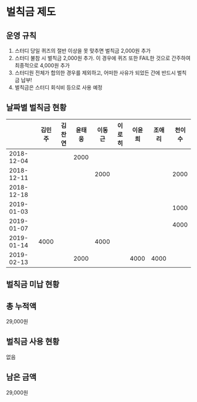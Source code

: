 # 벌칙금 제도

## 운영 규칙

1. 스터디 당일 퀴즈의 절반 이상을 못 맞추면 벌칙금 2,000원 추가
2. 스터디 불참 시 벌칙금 2,000원 추가. 이 경우에 퀴즈 또한 FAIL한 것으로 간주하여 최종적으로 4,000원 추가
3. 스터디원 전체가 합의한 경우를 제외하고, 어떠한 사유가 되었든 간에 반드시 벌칙금 납부!
4. 벌칙금은 스터디 회식비 등으로 사용 예정

## 날짜별 벌칙금 현황

|            |  김민주  |  김찬연  |  윤태웅  |  이동근  |  이로히  |  이윤희  |  조애리  |  천이수  |
| ---------- |  ----  |  ----  |  ----  |  ----  |  ----  |  ----  |  ----  |  ----  |
| 2018-12-04 |        |        |  2000  |        |        |        |        |        |
| 2018-12-11 |        |        |        |  2000  |        |        |        |  2000  |
| 2018-12-18 |        |        |        |        |        |        |        |        |
| 2019-01-03 |        |        |        |        |        |        |        |  1000  |
| 2019-01-07 |        |        |        |        |        |        |        |  4000  |
| 2019-01-14 |  4000  |        |        |  4000  |        |        |        |        |
| 2019-02-13 |        |        |  2000  |        |        |  4000  |  4000  |        |

## 벌칙금 미납 현황

## 총 누적액

29,000원

## 벌칙금 사용 현황

없음

## 남은 금액

29,000원
